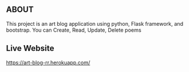 ABOUT
-----------------------------------------------------------------------------
This project is an art blog application using python, Flask framework, and bootstrap.
You can Create, Read, Update, Delete poems 

Live Website
-----------------------------------------------------------------------------
https://art-blog-rr.herokuapp.com/
